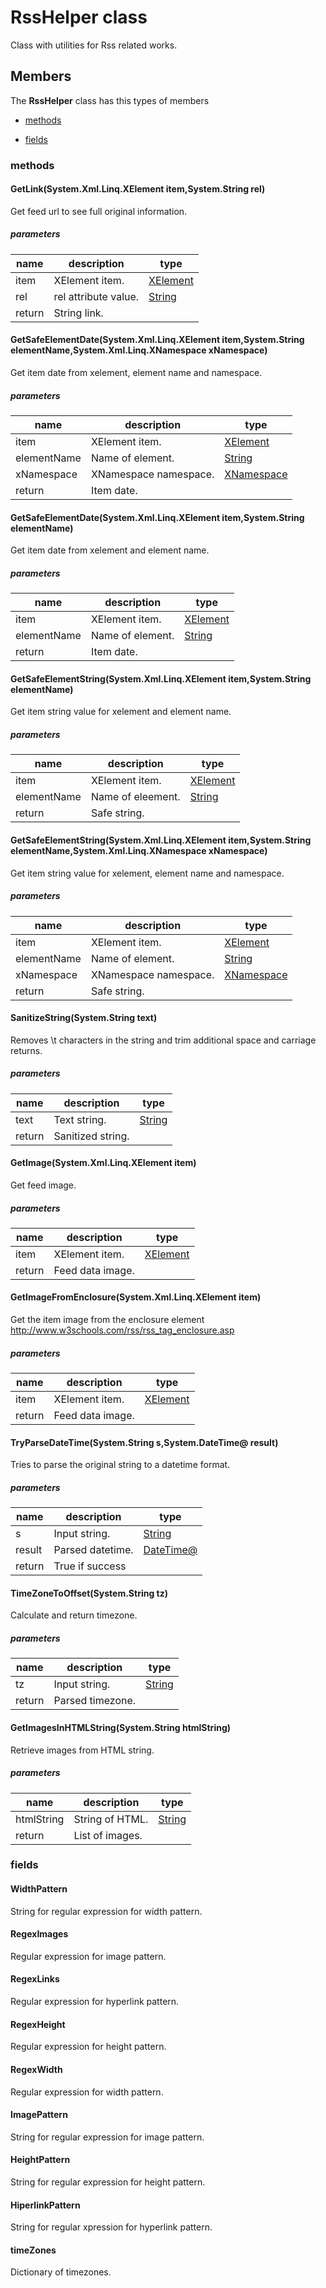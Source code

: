 
# RssHelper class

Class with utilities for Rss related works.

## Members

The **RssHelper** class has this types of members

* [methods](#methods)

* [fields](#fields)

### methods

#### GetLink(System.Xml.Linq.XElement item,System.String rel)

Get feed url to see full original information.

##### parameters



| name | description | type || --- | --- | --- || item | XElement item. | [XElement](https://msdn.microsoft.com/library/windows/apps/System.Xml.Linq.XElement) || rel | rel attribute value. | [String](https://msdn.microsoft.com/library/windows/apps/System.String) || return |String link. |
#### GetSafeElementDate(System.Xml.Linq.XElement item,System.String elementName,System.Xml.Linq.XNamespace xNamespace)

Get item date from xelement, element name and namespace.

##### parameters



| name | description | type || --- | --- | --- || item | XElement item. | [XElement](https://msdn.microsoft.com/library/windows/apps/System.Xml.Linq.XElement) || elementName | Name of element. | [String](https://msdn.microsoft.com/library/windows/apps/System.String) || xNamespace | XNamespace namespace. | [XNamespace](https://msdn.microsoft.com/library/windows/apps/System.Xml.Linq.XNamespace) || return |Item date. |
#### GetSafeElementDate(System.Xml.Linq.XElement item,System.String elementName)

Get item date from xelement and element name.

##### parameters



| name | description | type || --- | --- | --- || item | XElement item. | [XElement](https://msdn.microsoft.com/library/windows/apps/System.Xml.Linq.XElement) || elementName | Name of element. | [String](https://msdn.microsoft.com/library/windows/apps/System.String) || return |Item date. |
#### GetSafeElementString(System.Xml.Linq.XElement item,System.String elementName)

Get item string value for xelement and element name.

##### parameters



| name | description | type || --- | --- | --- || item | XElement item. | [XElement](https://msdn.microsoft.com/library/windows/apps/System.Xml.Linq.XElement) || elementName | Name of eleement. | [String](https://msdn.microsoft.com/library/windows/apps/System.String) || return |Safe string. |
#### GetSafeElementString(System.Xml.Linq.XElement item,System.String elementName,System.Xml.Linq.XNamespace xNamespace)

Get item string value for xelement, element name and namespace.

##### parameters



| name | description | type || --- | --- | --- || item | XElement item. | [XElement](https://msdn.microsoft.com/library/windows/apps/System.Xml.Linq.XElement) || elementName | Name of element. | [String](https://msdn.microsoft.com/library/windows/apps/System.String) || xNamespace | XNamespace namespace. | [XNamespace](https://msdn.microsoft.com/library/windows/apps/System.Xml.Linq.XNamespace) || return |Safe string. |
#### SanitizeString(System.String text)

Removes \t characters in the string and trim additional space and carriage returns.

##### parameters



| name | description | type || --- | --- | --- || text | Text string. | [String](https://msdn.microsoft.com/library/windows/apps/System.String) || return |Sanitized string. |
#### GetImage(System.Xml.Linq.XElement item)

Get feed image.

##### parameters



| name | description | type || --- | --- | --- || item | XElement item. | [XElement](https://msdn.microsoft.com/library/windows/apps/System.Xml.Linq.XElement) || return |Feed data image. |
#### GetImageFromEnclosure(System.Xml.Linq.XElement item)

Get the item image from the enclosure element http://www.w3schools.com/rss/rss_tag_enclosure.asp

##### parameters



| name | description | type || --- | --- | --- || item | XElement item. | [XElement](https://msdn.microsoft.com/library/windows/apps/System.Xml.Linq.XElement) || return |Feed data image. |
#### TryParseDateTime(System.String s,System.DateTime@ result)

Tries to parse the original string to a datetime format.

##### parameters



| name | description | type || --- | --- | --- || s | Input string. | [String](https://msdn.microsoft.com/library/windows/apps/System.String) || result | Parsed datetime. | [DateTime@](https://msdn.microsoft.com/library/windows/apps/System.DateTime@) || return |True if success |
#### TimeZoneToOffset(System.String tz)

Calculate and return timezone.

##### parameters



| name | description | type || --- | --- | --- || tz | Input string. | [String](https://msdn.microsoft.com/library/windows/apps/System.String) || return |Parsed timezone. |
#### GetImagesInHTMLString(System.String htmlString)

Retrieve images from HTML string.

##### parameters



| name | description | type || --- | --- | --- || htmlString | String of HTML. | [String](https://msdn.microsoft.com/library/windows/apps/System.String) || return |List of images. |
### fields

#### WidthPattern

String for regular expression for width pattern.

#### RegexImages

Regular expression for image pattern.

#### RegexLinks

Regular expression for hyperlink pattern.

#### RegexHeight

Regular expression for height pattern.

#### RegexWidth

Regular expression for width pattern.

#### ImagePattern

String for regular expression for image pattern.

#### HeightPattern

String for regular expression for height pattern.

#### HiperlinkPattern

String for regular xpression for hyperlink pattern.

#### timeZones

Dictionary of timezones.
